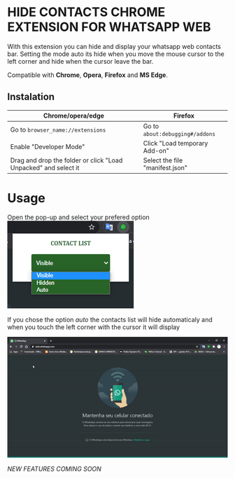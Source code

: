 # HIDE CONTACTS CHROME EXTENSION FOR WHATSAPP WEB

With this extension you can hide and display your whatsapp web contacts bar. Setting the mode auto its hide when you move the mouse cursor to the left corner and hide when the cursor leave the bar.

Compatible with **Chrome**, **Opera**, **Firefox** and **MS Edge**.

## Instalation

Chrome/opera/edge | Firefox 
------ | ------ 
Go to `browser_name://extensions` |  Go to `about:debugging#/addons` 
Enable "Developer Mode" | Click "Load temporary Add-on" 
Drag and drop the folder or click "Load Unpacked" and select it | Select the file "manifest.json" 

# Usage

Open the pop-up and select your prefered option
![pop-up options](img/pop-up.png)

If you chose the option *auto* the contacts list will hide automaticaly and when you touch the left corner with the cursor it will display

![auto mode usage](img/preview.gif)


*NEW FEATURES COMING SOON*